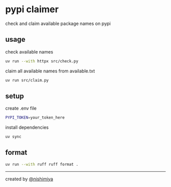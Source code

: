 # pypi claimer

check and claim available package names on pypi

## usage

check available names

```bash
uv run --with httpx src/check.py
```

claim all available names from available.txt

```bash
uv run src/claim.py
```

## setup

create .env file

```bash
PYPI_TOKEN=your_token_here
```

install dependencies

```bash
uv sync
```

## format

```bash
uv run --with ruff ruff format .
```

---

created by [@nishimiya](https://x.com/nishimiya)
